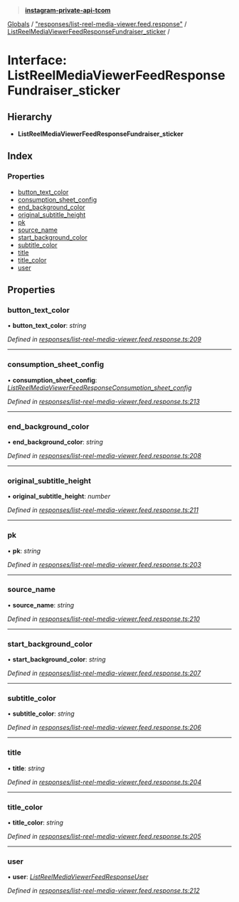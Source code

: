 > **[instagram-private-api-tcom](../README.md)**

[Globals](../README.md) / ["responses/list-reel-media-viewer.feed.response"](../modules/_responses_list_reel_media_viewer_feed_response_.md) / [ListReelMediaViewerFeedResponseFundraiser_sticker](_responses_list_reel_media_viewer_feed_response_.listreelmediaviewerfeedresponsefundraiser_sticker.md) /

# Interface: ListReelMediaViewerFeedResponseFundraiser_sticker

## Hierarchy

* **ListReelMediaViewerFeedResponseFundraiser_sticker**

## Index

### Properties

* [button_text_color](_responses_list_reel_media_viewer_feed_response_.listreelmediaviewerfeedresponsefundraiser_sticker.md#button_text_color)
* [consumption_sheet_config](_responses_list_reel_media_viewer_feed_response_.listreelmediaviewerfeedresponsefundraiser_sticker.md#consumption_sheet_config)
* [end_background_color](_responses_list_reel_media_viewer_feed_response_.listreelmediaviewerfeedresponsefundraiser_sticker.md#end_background_color)
* [original_subtitle_height](_responses_list_reel_media_viewer_feed_response_.listreelmediaviewerfeedresponsefundraiser_sticker.md#original_subtitle_height)
* [pk](_responses_list_reel_media_viewer_feed_response_.listreelmediaviewerfeedresponsefundraiser_sticker.md#pk)
* [source_name](_responses_list_reel_media_viewer_feed_response_.listreelmediaviewerfeedresponsefundraiser_sticker.md#source_name)
* [start_background_color](_responses_list_reel_media_viewer_feed_response_.listreelmediaviewerfeedresponsefundraiser_sticker.md#start_background_color)
* [subtitle_color](_responses_list_reel_media_viewer_feed_response_.listreelmediaviewerfeedresponsefundraiser_sticker.md#subtitle_color)
* [title](_responses_list_reel_media_viewer_feed_response_.listreelmediaviewerfeedresponsefundraiser_sticker.md#title)
* [title_color](_responses_list_reel_media_viewer_feed_response_.listreelmediaviewerfeedresponsefundraiser_sticker.md#title_color)
* [user](_responses_list_reel_media_viewer_feed_response_.listreelmediaviewerfeedresponsefundraiser_sticker.md#user)

## Properties

###  button_text_color

• **button_text_color**: *string*

*Defined in [responses/list-reel-media-viewer.feed.response.ts:209](https://github.com/cuonglnhust/instagram-private-api-tcom/blob/3e16058/src/responses/list-reel-media-viewer.feed.response.ts#L209)*

___

###  consumption_sheet_config

• **consumption_sheet_config**: *[ListReelMediaViewerFeedResponseConsumption_sheet_config](_responses_list_reel_media_viewer_feed_response_.listreelmediaviewerfeedresponseconsumption_sheet_config.md)*

*Defined in [responses/list-reel-media-viewer.feed.response.ts:213](https://github.com/cuonglnhust/instagram-private-api-tcom/blob/3e16058/src/responses/list-reel-media-viewer.feed.response.ts#L213)*

___

###  end_background_color

• **end_background_color**: *string*

*Defined in [responses/list-reel-media-viewer.feed.response.ts:208](https://github.com/cuonglnhust/instagram-private-api-tcom/blob/3e16058/src/responses/list-reel-media-viewer.feed.response.ts#L208)*

___

###  original_subtitle_height

• **original_subtitle_height**: *number*

*Defined in [responses/list-reel-media-viewer.feed.response.ts:211](https://github.com/cuonglnhust/instagram-private-api-tcom/blob/3e16058/src/responses/list-reel-media-viewer.feed.response.ts#L211)*

___

###  pk

• **pk**: *string*

*Defined in [responses/list-reel-media-viewer.feed.response.ts:203](https://github.com/cuonglnhust/instagram-private-api-tcom/blob/3e16058/src/responses/list-reel-media-viewer.feed.response.ts#L203)*

___

###  source_name

• **source_name**: *string*

*Defined in [responses/list-reel-media-viewer.feed.response.ts:210](https://github.com/cuonglnhust/instagram-private-api-tcom/blob/3e16058/src/responses/list-reel-media-viewer.feed.response.ts#L210)*

___

###  start_background_color

• **start_background_color**: *string*

*Defined in [responses/list-reel-media-viewer.feed.response.ts:207](https://github.com/cuonglnhust/instagram-private-api-tcom/blob/3e16058/src/responses/list-reel-media-viewer.feed.response.ts#L207)*

___

###  subtitle_color

• **subtitle_color**: *string*

*Defined in [responses/list-reel-media-viewer.feed.response.ts:206](https://github.com/cuonglnhust/instagram-private-api-tcom/blob/3e16058/src/responses/list-reel-media-viewer.feed.response.ts#L206)*

___

###  title

• **title**: *string*

*Defined in [responses/list-reel-media-viewer.feed.response.ts:204](https://github.com/cuonglnhust/instagram-private-api-tcom/blob/3e16058/src/responses/list-reel-media-viewer.feed.response.ts#L204)*

___

###  title_color

• **title_color**: *string*

*Defined in [responses/list-reel-media-viewer.feed.response.ts:205](https://github.com/cuonglnhust/instagram-private-api-tcom/blob/3e16058/src/responses/list-reel-media-viewer.feed.response.ts#L205)*

___

###  user

• **user**: *[ListReelMediaViewerFeedResponseUser](_responses_list_reel_media_viewer_feed_response_.listreelmediaviewerfeedresponseuser.md)*

*Defined in [responses/list-reel-media-viewer.feed.response.ts:212](https://github.com/cuonglnhust/instagram-private-api-tcom/blob/3e16058/src/responses/list-reel-media-viewer.feed.response.ts#L212)*
